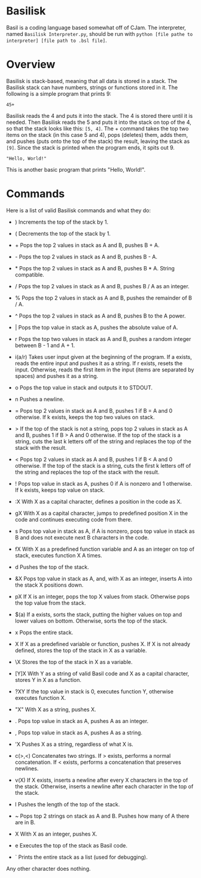 # Basilisk
Basil is a coding language based somewhat off of CJam. The interpreter, named `Basilisk Interpreter.py`, should be run with `python [file pathe to interpreter] [file path to .bsl file]`.

# Overview
Basilisk is stack-based, meaning that all data is stored in a stack. The Basilisk stack can have numbers, strings or functions stored in it. The following is a simple program that prints 9:

    45+
Basilisk reads the 4 and puts it into the stack. The 4 is stored there until it is needed. Then Basilisk reads the 5 and puts it into the stack on top of the 4, so that the stack looks like this: `[5, 4]`. The + command takes the top two items on the stack (in this case 5 and 4), pops (deletes) them, adds them, and pushes (puts onto the top of the stack) the result, leaving the stack as `[9]`. Since the stack is printed when the program ends, it spits out 9.

    "Hello, World!"
This is another basic program that prints "Hello, World!".

# Commands
Here is a list of valid Basilisk commands and what they do:

+ ) Increments the top of the stack by 1.

+ ( Decrements the top of the stack by 1.

+ \+ Pops the top 2 values in stack as A and B, pushes B + A.

+ \- Pops the top 2 values in stack as A and B, pushes B - A.

+ \* Pops the top 2 values in stack as A and B, pushes B * A. String compatible.

+ / Pops the top 2 values in stack as A and B, pushes B / A as an integer.

+ % Pops the top 2 values in stack as A and B, pushes the remainder of B / A.

+ ^ Pops the top 2 values in stack as A and B, pushes B to the A power.

+ | Pops the top value in stack as A, pushes the absolute value of A.

+ r Pops the top two values in stack as A and B, pushes a random integer between B - 1 and A + 1.


+ i(a/r) Takes user input given at the beginning of the program. If a exists, reads the entire input and pushes it as a string. If r exists, resets the input. Otherwise, reads the first item in the input (items are separated by spaces) and pushes it as a string.

+ o Pops the top value in stack and outputs it to STDOUT.

+ n Pushes a newline.


+ = Pops top 2 values in stack as A and B, pushes 1 if B = A and 0 otherwise. If k exists, keeps the top two values on stack.

+ \> If the top of the stack is not a string, pops top 2 values in stack as A and B, pushes 1 if B > A and 0 otherwise. If the top of the stack is a string, cuts the last k letters off of the string and replaces the top of the stack with the result.

+ < Pops top 2 values in stack as A and B, pushes 1 if B < A and 0 otherwise. If the top of the stack is a string, cuts the first k letters off of the string and replaces the top of the stack with the result.

+ ! Pops top value in stack as A, pushes 0 if A is nonzero and 1 otherwise. If k exists, keeps top value on stack.


+ :X With X as a capital character, defines a position in the code as X.

+ gX With X as a capital character, jumps to predefined position X in the code and continues executing code from there.

+ s Pops top value in stack as A, if A is nonzero, pops top value in stack as B and does not execute next B characters in the code.

+ fX With X as a predefined function variable and A as an integer on top of stack, executes function X A times.


+ d Pushes the top of the stack.

+ &X Pops top value in stack as A, and, with X as an integer, inserts A into the stack X positions down.

+ pX If X is an integer, pops the top X values from stack. Otherwise pops the top value from the stack.

+ $(a) If a exists, sorts the stack, putting the higher values on top and lower values on bottom. Otherwise, sorts the top of the stack.

+ x Pops the entire stack.

+ X If X as a predefined variable or function, pushes X. If X is not already defined, stores the top of the stack in X as a variable.

+ \\X Stores the top of the stack in X as a variable.

+ [Y]X With Y as a string of valid Basil code and X as a capital character, stores Y in X as a function.

+ ?XY If the top value in stack is 0, executes function Y, otherwise executes function X.


+ "X" With X as a string, pushes X.

+ . Pops top value in stack as A, pushes A as an integer.

+ , Pops top value in stack as A, pushes A as a string.

+ 'X Pushes X as a string, regardless of what X is.

+ c(>,<) Concatenates two strings. If > exists, performs a normal concatenation. If < exists, performs a concatenation that preserves newlines.

+ v(X) If X exists, inserts a newline after every X characters in the top of the stack. Otherwise, inserts a newline after each character in the top of the stack.

+ l Pushes the length of the top of the stack.

+ ~ Pops top 2 strings on stack as A and B. Pushes how many of A there are in B.

+ X With X as an integer, pushes X.

+ e Executes the top of the stack as Basil code.

+ ` Prints the entire stack as a list (used for debugging).


Any other character does nothing.
